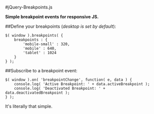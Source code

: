 #jQuery-Breakpoints.js

**Simple breakpoint events for responsive JS.**

##Define your breakpoints (*desktop is set by default*):

```
$( window ).breakpoints( {
	breakpoints : { 
		'mobile-small' : 320,
		'mobile' : 640,
		'tablet' : 1024
	}
} );
```

##Subscribe to a breakpoint event:

```
$( window ).on( 'breakpointChange', function( e, data ) {
	console.log( 'Active Breakpoint: ' + data.activeBreakpoint );
	console.log( 'Deactivated Breakpoint: ' + data.deactivatedBreakpoint );
} );
```

It's literally that simple.